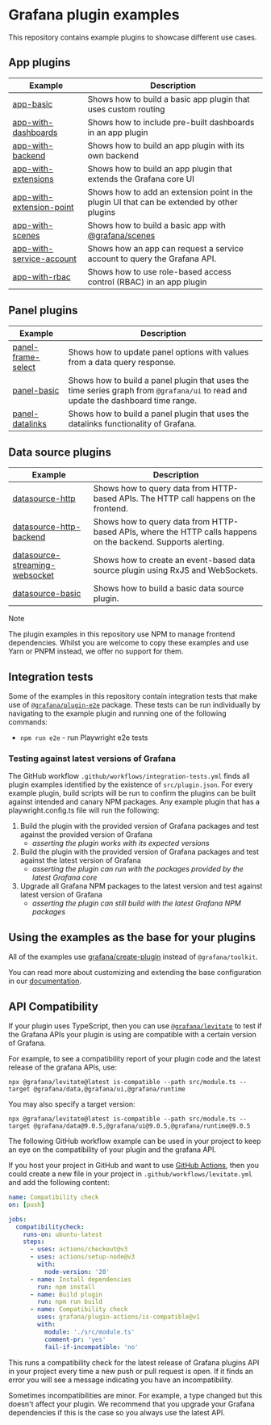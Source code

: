 # Grafana plugin examples

This repository contains example plugins to showcase different use cases.

## App plugins

| Example                                                       | Description                                                                                |
| ------------------------------------------------------------- | ------------------------------------------------------------------------------------------ |
| [app-basic](examples/app-basic)                               | Shows how to build a basic app plugin that uses custom routing                             |
| [app-with-dashboards](examples/app-with-dashboards)           | Shows how to include pre-built dashboards in an app plugin                                 |
| [app-with-backend](examples/app-with-backend)                 | Shows how to build an app plugin with its own backend                                      |
| [app-with-extensions](examples/app-with-extensions)           | Shows how to build an app plugin that extends the Grafana core UI                          |
| [app-with-extension-point](examples/app-with-extension-point) | Shows how to add an extension point in the plugin UI that can be extended by other plugins |
| [app-with-scenes](examples/app-with-scenes)                   | Shows how to build a basic app with [@grafana/scenes](https://github.com/grafana/scenes/)  |
| [app-with-service-account](examples/app-with-service-account) | Shows how an app can request a service account to query the Grafana API.                   |
| [app-with-rbac](examples/app-with-rbac)                       | Shows how to use role-based access control (RBAC) in an app plugin                         |

## Panel plugins

| Example                                           | Description                                                                                                                       |
| ------------------------------------------------- | --------------------------------------------------------------------------------------------------------------------------------- |
| [panel-frame-select](examples/panel-frame-select) | Shows how to update panel options with values from a data query response.                                                         |
| [panel-basic](examples/panel-basic)               | Shows how to build a panel plugin that uses the time series graph from `@grafana/ui` to read and update the dashboard time range. |
| [panel-datalinks](examples/panel-datalinks)       | Shows how to build a panel plugin that uses the datalinks functionality of Grafana.                                               |

## Data source plugins

| Example                                                                                   | Description                                                                                                   |
| ----------------------------------------------------------------------------------------- | ------------------------------------------------------------------------------------------------------------- |
| [datasource-http](examples/datasource-http)                                               | Shows how to query data from HTTP-based APIs. The HTTP call happens on the frontend.                          |
| [datasource-http-backend](examples/datasource-http-backend)                               | Shows how to query data from HTTP-based APIs, where the HTTP calls happens on the backend. Supports alerting. |
| [datasource-streaming-websocket](examples/datasource-streaming-websocket)                 | Shows how to create an event-based data source plugin using RxJS and WebSockets.                              |
| [datasource-basic](examples/datasource-basic)                                             | Shows how to build a basic data source plugin.                                                                |

> [!NOTE]
> The plugin examples in this repository use NPM to manage frontend dependencies. Whilst you are welcome to copy these examples and use Yarn or PNPM instead, we offer no support for them.

## Integration tests

Some of the examples in this repository contain integration tests that make use of [`@grafana/plugin-e2e`](https://npmjs.com/package/@grafana/plugin-e2e) package. These tests can be run individually by navigating to the example plugin and running one of the following commands:

- `npm run e2e` - run Playwright e2e tests

### Testing against latest versions of Grafana

The GitHub workflow `.github/workflows/integration-tests.yml` finds all plugin examples identified by the existence of `src/plugin.json`. For every example plugin, build scripts will be run to confirm the plugins can be built against intended and canary NPM packages. Any example plugin that has a playwright.config.ts file will run the following:

1. Build the plugin with the provided version of Grafana packages and test against the provided version of Grafana
   - _asserting the plugin works with its expected versions_
2. Build the plugin with the provided version of Grafana packages and test against the latest version of Grafana
   - _asserting the plugin can run with the packages provided by the latest Grafana core_
3. Upgrade all Grafana NPM packages to the latest version and test against latest version of Grafana
   - _asserting the plugin can still build with the latest Grafana NPM packages_

## Using the examples as the base for your plugins

All of the examples use [grafana/create-plugin](https://grafana.com/developers/plugin-tools) instead of `@grafana/toolkit`.

You can read more about customizing and extending the base configuration in our [documentation](https://grafana.com/developers/plugin-tools/create-a-plugin/extend-a-plugin/extend-configurations).

## API Compatibility

If your plugin uses TypeScript, then you can use [`@grafana/levitate`](https://github.com/grafana/levitate/) to test if the Grafana APIs your plugin is using are compatible with a certain version of Grafana.

For example, to see a compatibility report of your plugin code and the latest release of the grafana APIs, use:

```
npx @grafana/levitate@latest is-compatible --path src/module.ts --target @grafana/data,@grafana/ui,@grafana/runtime

```

You may also specify a target version:

```
npx @grafana/levitate@latest is-compatible --path src/module.ts --target @grafana/data@9.0.5,@grafana/ui@9.0.5,@grafana/runtime@9.0.5

```

The following GitHub workflow example can be used in your project to keep an eye on the compatibility of your plugin and the grafana API.

If you host your project in GitHub and want to use [GitHub Actions](https://docs.github.com/en/actions), then you could create a new file in your project in `.github/workflows/levitate.yml` and add the following content:

```yaml
name: Compatibility check
on: [push]

jobs:
  compatibilitycheck:
    runs-on: ubuntu-latest
    steps:
      - uses: actions/checkout@v3
      - uses: actions/setup-node@v3
        with:
          node-version: '20'
      - name: Install dependencies
        run: npm install
      - name: Build plugin
        run: npm run build
      - name: Compatibility check
        uses: grafana/plugin-actions/is-compatible@v1
        with:
          module: './src/module.ts'
          comment-pr: 'yes'
          fail-if-incompatible: 'no'
```

This runs a compatibility check for the latest release of Grafana plugins API in your project every time a new push or pull request is open. If it finds an error you will see a message indicating you have an incompatibility.

Sometimes incompatibilities are minor. For example, a type changed but this doesn't affect your plugin. We recommend that you upgrade your Grafana dependencies if this is the case so you always use the latest API.
